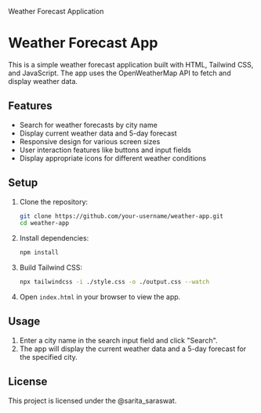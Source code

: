 Weather Forecast Application


# Weather Forecast App

This is a simple weather forecast application built with HTML, Tailwind CSS, and JavaScript. The app uses the OpenWeatherMap API to fetch and display weather data.

## Features

- Search for weather forecasts by city name
- Display current weather data and 5-day forecast
- Responsive design for various screen sizes
- User interaction features like buttons and input fields
- Display appropriate icons for different weather conditions

## Setup

1. Clone the repository:
    ```bash
    git clone https://github.com/your-username/weather-app.git
    cd weather-app
    

2. Install dependencies:
    ```bash
    npm install
    ```

3. Build Tailwind CSS:
    ```bash
    npx tailwindcss -i ./style.css -o ./output.css --watch
    ```

4. Open `index.html` in your browser to view the app.

## Usage

1. Enter a city name in the search input field and click "Search".
2. The app will display the current weather data and a 5-day forecast for the specified city.

## License

This project is licensed under the @sarita_saraswat.
